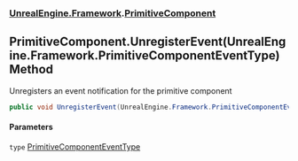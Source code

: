 ### [UnrealEngine.Framework](./UnrealEngine-Framework.md 'UnrealEngine.Framework').[PrimitiveComponent](./PrimitiveComponent.md 'UnrealEngine.Framework.PrimitiveComponent')
## PrimitiveComponent.UnregisterEvent(UnrealEngine.Framework.PrimitiveComponentEventType) Method
Unregisters an event notification for the primitive component  
```csharp
public void UnregisterEvent(UnrealEngine.Framework.PrimitiveComponentEventType type);
```
#### Parameters
<a name='UnrealEngine-Framework-PrimitiveComponent-UnregisterEvent(UnrealEngine-Framework-PrimitiveComponentEventType)-type'></a>
`type` [PrimitiveComponentEventType](./PrimitiveComponentEventType.md 'UnrealEngine.Framework.PrimitiveComponentEventType')  
  

